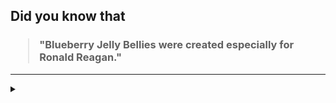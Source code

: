 ## Did you know that

<h3>
  <blockquote>
<!--START_SECTION:debris-->                                                                    
"Blueberry Jelly Bellies were created especially for Ronald Reagan."
<!--END_SECTION:debris-->
  </blockquote>
</h3>

-----

<details>
  <summary></summary>

<img src="https://github-readme-stats.vercel.app/api?show_icons=true&hide=issues&username=ekickx"> <img src="https://github-readme-stats.vercel.app/api/top-langs/?layout=compact&username=ekickx">

</details>
